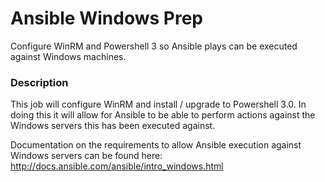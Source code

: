 # Ansible Windows Prep
Configure WinRM and Powershell 3 so Ansible plays can be executed against Windows machines.

### Description
This job will configure WinRM and install / upgrade to Powershell 3.0. In doing this it will allow for Ansible to be able to perform actions against the Windows servers this has been executed against.

Documentation on the requirements to allow Ansible execution against Windows servers can be found here:
http://docs.ansible.com/ansible/intro_windows.html
